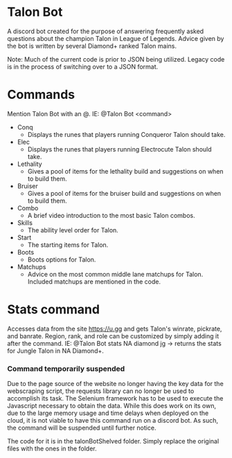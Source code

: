 # Talon Bot
A discord bot created for the purpose of answering frequently asked questions about the champion Talon in League of Legends. Advice given by the bot is written by several Diamond+ ranked Talon mains.

Note: Much of the current code is prior to JSON being utilized. Legacy code is in the process of switching over to a JSON format.

# Commands
Mention Talon Bot with an @. IE: @Talon Bot \<command\>
- Conq
  - Displays the runes that players running Conqueror Talon should take.
- Elec
  - Displays the runes that players running Electrocute Talon should take.
- Lethality
  - Gives a pool of items for the lethality build and suggestions on when to build them.
- Bruiser
  - Gives a pool of items for the bruiser build and suggestions on when to build them.
- Combo
  - A brief video introduction to the most basic Talon combos.
- Skills
  - The ability level order for Talon.
- Start
  - The starting items for Talon.
- Boots
  - Boots options for Talon.
- Matchups
  - Advice on the most common middle lane matchups for Talon. Included matchups are mentioned in the code.
# Stats command
Accesses data from the site https://u.gg and gets Talon's winrate, pickrate, and banrate. Region, rank, and role can be customized by simply adding it after the command. 
IE: @Talon Bot stats NA diamond jg -> returns the stats for Jungle Talon in NA Diamond+.
### Command temporarily suspended
Due to the page source of the website no longer having the key data for the webscraping script, the requests library can no longer be used to accomplish its task. The Selenium framework has to be used to execute the Javascript necessary to obtain the data. While this does work on its own, due to the large memory usage and time delays when deployed on the cloud, it is not viable to have this command run on a discord bot. As such, the command will be suspended until further notice.

The code for it is in the talonBotShelved folder. Simply replace the original files with the ones in the folder.
